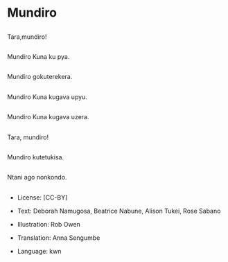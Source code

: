 # Mundiro

##
Tara,mundiro!

##
Mundiro Kuna ku pya.

##
Mundiro gokuterekera.

##
Mundiro Kuna kugava upyu.

##
Mundiro Kuna kugava uzera.

##
Tara, mundiro!

##
Mundiro kutetukisa.

##
Ntani ago nonkondo.

##
* License: [CC-BY]
* Text: Deborah Namugosa, Beatrice Nabune, Alison Tukei, Rose Sabano
* Illustration: Rob Owen
* Translation: Anna Sengumbe

* Language: kwn
